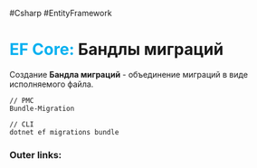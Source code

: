 #Csharp #EntityFramework
# <font color="#00b0f0">EF Core:</font> Бандлы миграций

Cоздание **Бандла миграций** - объединение миграций в виде исполняемого файла. 
```
// PMC
Bundle-Migration

// CLI
dotnet ef migrations bundle
```

### Outer links: